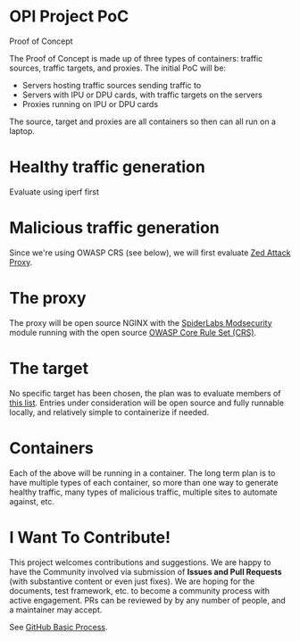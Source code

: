 # OPI Project PoC

Proof of Concept

The Proof of Concept is made up of three types of containers: traffic sources, traffic targets, and proxies.  The initial PoC will be:
- Servers hosting traffic sources sending traffic to
- Servers with IPU or DPU cards, with traffic targets on the servers
- Proxies running on IPU or DPU cards

The source, target and proxies are all containers so then can all run on a laptop.

# Healthy traffic generation
Evaluate using iperf first

# Malicious traffic generation
Since we're using OWASP CRS (see below), we will first evaluate [Zed Attack Proxy](https://github.com/zaproxy/zaproxy).

# The proxy
The proxy will be open source NGINX with the [SpiderLabs Modsecurity](https://github.com/SpiderLabs/ModSecurity-nginx) module running with the open source  [OWASP Core Rule Set (CRS)](https://github.com/coreruleset/coreruleset).

# The target
No specific target has been chosen, the plan was to evaluate members of [this list](https://ultimateqa.com/dummy-automation-websites/).  Entries under consideration will be open source and fully runnable locally, and relatively simple to containerize if needed.

# Containers
Each of the above will be running in a container.  The long term plan is to have multiple types of each container, so more than one way to generate healthy traffic, many types of malicious traffic, multiple sites to automate against, etc.
# I Want To Contribute!

This project welcomes contributions and suggestions.  We are happy to have the Community involved via submission of **Issues and Pull Requests** (with substantive content or even just fixes). We are hoping for the documents, test framework, etc. to become a community process with active engagement.  PRs can be reviewed by by any number of people, and a maintainer may accept.

See [GitHub Basic Process](doc-github-rules.md).

